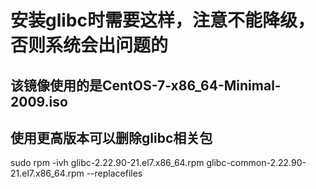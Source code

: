 # 安装glibc时需要这样，注意不能降级，否则系统会出问题的
## 该镜像使用的是CentOS-7-x86_64-Minimal-2009.iso 
## 使用更高版本可以删除glibc相关包
sudo rpm -ivh glibc-2.22.90-21.el7.x86_64.rpm glibc-common-2.22.90-21.el7.x86_64.rpm --replacefiles
